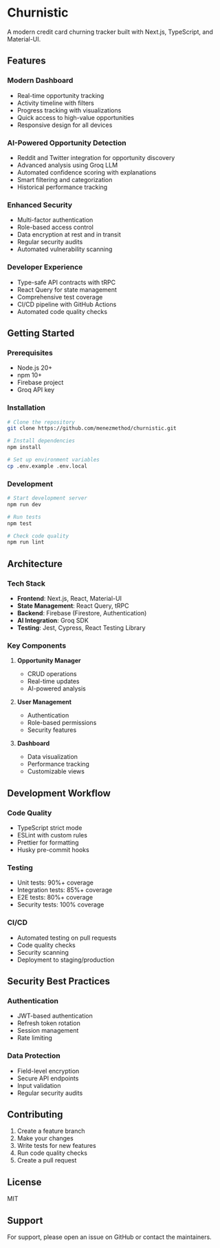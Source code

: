# Churnistic

A modern credit card churning tracker built with Next.js, TypeScript, and Material-UI.

## Features

### Modern Dashboard
- Real-time opportunity tracking
- Activity timeline with filters
- Progress tracking with visualizations
- Quick access to high-value opportunities
- Responsive design for all devices

### AI-Powered Opportunity Detection
- Reddit and Twitter integration for opportunity discovery
- Advanced analysis using Groq LLM
- Automated confidence scoring with explanations
- Smart filtering and categorization
- Historical performance tracking

### Enhanced Security
- Multi-factor authentication
- Role-based access control
- Data encryption at rest and in transit
- Regular security audits
- Automated vulnerability scanning

### Developer Experience
- Type-safe API contracts with tRPC
- React Query for state management
- Comprehensive test coverage
- CI/CD pipeline with GitHub Actions
- Automated code quality checks

## Getting Started

### Prerequisites
- Node.js 20+
- npm 10+
- Firebase project
- Groq API key

### Installation
```bash
# Clone the repository
git clone https://github.com/menezmethod/churnistic.git

# Install dependencies
npm install

# Set up environment variables
cp .env.example .env.local
```

### Development
```bash
# Start development server
npm run dev

# Run tests
npm test

# Check code quality
npm run lint
```

## Architecture

### Tech Stack
- **Frontend**: Next.js, React, Material-UI
- **State Management**: React Query, tRPC
- **Backend**: Firebase (Firestore, Authentication)
- **AI Integration**: Groq SDK
- **Testing**: Jest, Cypress, React Testing Library

### Key Components
1. **Opportunity Manager**
   - CRUD operations
   - Real-time updates
   - AI-powered analysis

2. **User Management**
   - Authentication
   - Role-based permissions
   - Security features

3. **Dashboard**
   - Data visualization
   - Performance tracking
   - Customizable views

## Development Workflow

### Code Quality
- TypeScript strict mode
- ESLint with custom rules
- Prettier for formatting
- Husky pre-commit hooks

### Testing
- Unit tests: 90%+ coverage
- Integration tests: 85%+ coverage
- E2E tests: 80%+ coverage
- Security tests: 100% coverage

### CI/CD
- Automated testing on pull requests
- Code quality checks
- Security scanning
- Deployment to staging/production

## Security Best Practices

### Authentication
- JWT-based authentication
- Refresh token rotation
- Session management
- Rate limiting

### Data Protection
- Field-level encryption
- Secure API endpoints
- Input validation
- Regular security audits

## Contributing

1. Create a feature branch
2. Make your changes
3. Write tests for new features
4. Run code quality checks
5. Create a pull request

## License

MIT

## Support

For support, please open an issue on GitHub or contact the maintainers.
